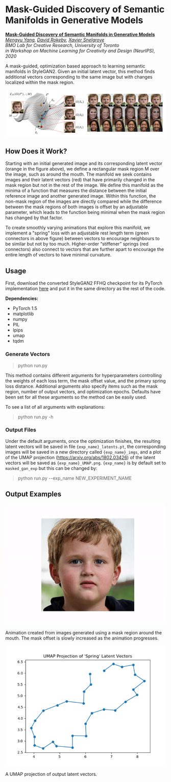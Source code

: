 # Mask-Guided Discovery of Semantic Manifolds in Generative Models

**[Mask-Guided Discovery of Semantic Manifolds in Generative Models](https://mengyu.page/files/workshop.pdf)**<br>
  *[Mengyu Yang](https://mengyu.page/),
  [David Rokeby](https://www.cdtps.utoronto.ca/people/directories/all-faculty/david-rokeby),
  [Xavier Snelgrove](https://wxs.ca/)<br>
  BMO Lab for Creative Research, University of Toronto  
in Workshop on Machine Learning for Creativity and Design (NeurIPS), 2020*

A mask-guided, optimization based approach to learning semantic manifolds in StyleGAN2. Given an initial latent vector, this method finds additional vectors corresponding to the same image but with changes localized within the mask region. 

![overview figure](figures/overview.png)

## How Does it Work? 

Starting with an initial generated image and its corresponding latent vector (orange in the figure above), we define a rectangular mask region M over
the image, such as around the mouth. The manifold we seek contains images and their latent vectors (red) that have primarily changed in the mask region but not in the rest of the image. We define this manifold as the minima of a function that measures the distance between the initial reference image and another generated image. Within this function, the non-mask region of the images are directly compared while the difference between the mask regions of both images is offset by an adjustable parameter, which leads to the function being minimal when the mask region has changed by that factor. 

To create smoothly varying animations that explore this manifold, we implement a "spring" loss with an adjustable rest length term (green connectors in above figure) between vectors to encourage neighbours to be similar but not by too much. Higher-order “stiffener” springs (red connectors) also connect to vectors that are further apart to encourage the entire length of vectors to have minimal curvature. 

## Usage 

First, download the converted StyleGAN2 FFHQ checkpoint for its PyTorch implementation [here](https://drive.google.com/file/d/1v0iLBeuaegDZb3BIBb1CSmfsNSRiNWqI/view?usp=sharing) and put it in the same directory as the rest of the code. 

**Dependencies:**

* PyTorch 1.5
* matplotlib
* numpy
* PIL
* lpips 
* umap 
* tqdm 

### Generate Vectors 

> python run.py 

This method contains different arguments for hyperparameters controlling the weights of each loss term, the mask offset value, and the primary spring loss distance. Additional arguments also specify items such as the mask region, number of output vectors, and optimization epochs. Defaults have been set for all these arguments so the method can be easily used. 

To see a list of all arguments with explanations: 

> python run.py -h 

### Output Files 

Under the default arguments, once the optimization finishes, the resulting latent vectors will be saved in file `{exp_name}_latents.pt`, the corresponding images will be saved in a new directory called `{exp_name}_imgs`, and a plot of the UMAP projection (https://arxiv.org/abs/1802.03426) of the latent vectors will be saved as `{exp_name}_UMAP.png`. `{exp_name}` is by default set to `masked_gan_exp` but this can be changed by:

> python run.py --exp_name NEW_EXPERIMENT_NAME

## Output Examples 

![Boy mouth animation](figures/boy_mouth.gif)

Animation created from images generated using a mask region around the mouth. The mask offset is slowly increased as the animation progresses. 

![UMAP sample](figures/UMAP.png)

A UMAP projection of output latent vectors. 


